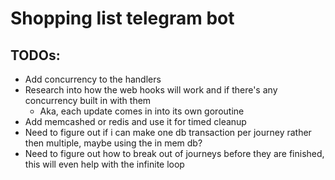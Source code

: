 # Shopping list telegram bot


## TODOs:
- Add concurrency to the handlers
- Research into how the web hooks will work and if there's any concurrency built in with them
    - Aka, each update comes in into its own goroutine 
- Add memcashed or redis and use it for timed cleanup
- Need to figure out if i can make one db transaction per journey rather then multiple, maybe using the in mem db?
- Need to figure out how to break out of journeys before they are finished, this will even help with the infinite loop




